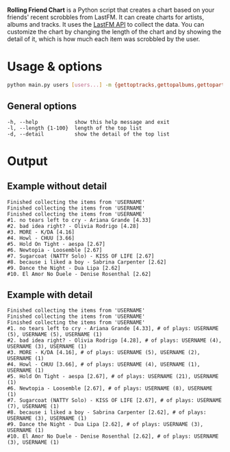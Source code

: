**Rolling Friend Chart** is a Python script that creates a chart based on your friends' recent scrobbles from LastFM. It can create charts for artists, albums and tracks. It uses the [LastFM API](https://www.last.fm/api) to collect the data. You can customize the chart by changing the length of the chart and by showing the detail of it, which is how much each item was scrobbled by the user.

# Usage & options
```bash
python main.py users [users...] -m {gettoptracks,gettopalbums,gettopartists}
```

## General options
```
-h, --help            show this help message and exit
-l, --length {1-100}  length of the top list
-d, --detail          show the detail of the top list
```

# Output

## Example without detail
```
Finished collecting the items from 'USERNAME'
Finished collecting the items from 'USERNAME'
Finished collecting the items from 'USERNAME'
#1. no tears left to cry - Ariana Grande [4.33]
#2. bad idea right? - Olivia Rodrigo [4.28]
#3. MORE - K/DA [4.16]
#4. Howl - CHUU [3.66]
#5. Hold On Tight - aespa [2.67]
#6. Newtopia - Loosemble [2.67]
#7. Sugarcoat (NATTY Solo) - KISS OF LIFE [2.67]
#8. because i liked a boy - Sabrina Carpenter [2.62]
#9. Dance the Night - Dua Lipa [2.62]
#10. El Amor No Duele - Denise Rosenthal [2.62]
```

## Example with detail
```
Finished collecting the items from 'USERNAME'
Finished collecting the items from 'USERNAME'
Finished collecting the items from 'USERNAME'
#1. no tears left to cry - Ariana Grande [4.33], # of plays: USERNAME (5), USERNAME (5), USERNAME (1)
#2. bad idea right? - Olivia Rodrigo [4.28], # of plays: USERNAME (4), USERNAME (3), USERNAME (1)
#3. MORE - K/DA [4.16], # of plays: USERNAME (5), USERNAME (2), USERNAME (1)
#4. Howl - CHUU [3.66], # of plays: USERNAME (4), USERNAME (1), USERNAME (1)
#5. Hold On Tight - aespa [2.67], # of plays: USERNAME (21), USERNAME (1)
#6. Newtopia - Loosemble [2.67], # of plays: USERNAME (8), USERNAME (1)
#7. Sugarcoat (NATTY Solo) - KISS OF LIFE [2.67], # of plays: USERNAME (7), USERNAME (1)
#8. because i liked a boy - Sabrina Carpenter [2.62], # of plays: USERNAME (3), USERNAME (1)
#9. Dance the Night - Dua Lipa [2.62], # of plays: USERNAME (3), USERNAME (1)
#10. El Amor No Duele - Denise Rosenthal [2.62], # of plays: USERNAME (3), USERNAME (1)
```
